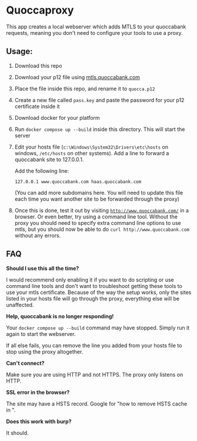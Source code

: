 # Quoccaproxy

This app creates a local webserver which adds MTLS to your quoccabank requests, meaning you don't need to configure your tools to use a proxy.

## Usage:

1. Download this repo
1. Download your p12 file using [mtls.quoccabank.com](https://mtls.quoccabank.com)
1. Place the file inside this repo, and rename it to `quocca.p12`
1. Create a new file called `pass.key` and paste the password for your p12 certificate inside it
1. Download docker for your platform
1. Run `docker compose up --build` inside this directory. This will start the server
1. Edit your hosts file (`c:\Windows\System32\Drivers\etc\hosts` on windows, `/etc/hosts` on other systems). Add a line to forward a quoccabank site to 127.0.0.1.

    Add the following line:

    ```
    127.0.0.1 www.quoccabank.com haas.quoccabank.com
    ```

    (You can add more subdomains here. You will need to update this file each time you want another site to be forwarded through the proxy)
1. Once this is done, test it out by visiting [`http://www.quoccabank.com/`](http://www.quoccabank.com/) in a browser. Or even better, try using a command line tool. Without the proxy you should need to specify extra command line options to use mtls, but you should now be able to do `curl http://www.quoccabank.com` without any errors.

## FAQ

**Should I use this all the time?**

I would recommend only enabling it if you want to do scripting or use command line tools and don't want to troubleshoot getting these tools to use your mtls certificate. Because of the way the setup works, only the sites listed in your hosts file will go through the proxy, everything else will be unaffected.

**Help, quoccabank is no longer responding!**

Your `docker compose up --build` command may have stopped. Simply run it again to start the webserver.

If all else fails, you can remove the line you added from your hosts file to stop using the proxy altogether.

**Can't connect?**

Make sure you are using HTTP and not HTTPS. The proxy only listens on HTTP.

**SSL error in the browser?**

The site may have a HSTS record. Google for "how to remove HSTS cache in <insert browser here>".

**Does this work with burp?**

It should.
